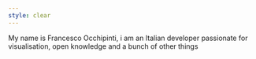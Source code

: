 ```yaml
---
style: clear
---
```


My name is Francesco Occhipinti, i am an Italian developer passionate
for visualisation, open knowledge and a bunch of other things


